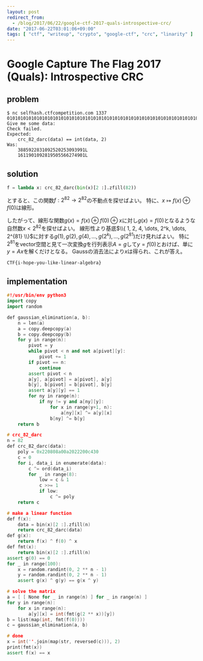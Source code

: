 ```yaml
---
layout: post
redirect_from:
  - /blog/2017/06/22/google-ctf-2017-quals-introspective-crc/
date: "2017-06-22T03:01:06+09:00"
tags: [ "ctf", "writeup", "crypto", "google-ctf", "crc", "linarity" ]
---
```


# Google Capture The Flag 2017 (Quals): Introspective CRC

## problem

```
$ nc selfhash.ctfcompetition.com 1337
0101010101010101010101010101010101010101010101010101010101010101010101010101010101 
Give me some data: 
Check failed.
Expected: 
    crc_82_darc(data) == int(data, 2)
Was:
    3885922831092520253093991L
    1611901092819505566274901L
```

## solution

``` python
f = lambda x: crc_82_darc(bin(x)[2 :].zfill(82))
```

とすると、この関数$f : 2^{82} \to 2^{82}$の不動点を探せばよい。
特に、$x \mapsto f(x) \oplus f(0)$は線形。

したがって、線形な関数$g(x) = f(x) \oplus f(0) \oplus x$に対し$g(x) = f(0)$となるような自然数$x \lt 2^{82}$を探せばよい。
線形性より基底$\\{ 1, 2, 4, \dots, 2^k, \dots, 2^{81} \\}$に対する$g(1), g(2), g(4), \dots, g(2^k), \dots, g(2^{81})$だけ見ればよい。
特に$2^{81}$をvector空間と見て一次変換$g$を行列表示$A = g$して$y = f(0)$とおけば、単に$y = Ax$を解くだけとなる。
Gaussの消去法により$x$は得られ、これが答え。

`CTF{i-hope-you-like-linear-algebra}`

## implementation

``` c++
#!/usr/bin/env python3
import copy
import random

def gaussian_elimination(a, b):
    n = len(a)
    a = copy.deepcopy(a)
    b = copy.deepcopy(b)
    for y in range(n):
        pivot = y
        while pivot < n and not a[pivot][y]:
            pivot += 1
        if pivot == n:
            continue
        assert pivot < n
        a[y], a[pivot] = a[pivot], a[y]
        b[y], b[pivot] = b[pivot], b[y]
        assert a[y][y] == 1
        for ny in range(n):
            if ny != y and a[ny][y]:
                for x in range(y+1, n):
                    a[ny][x] ^= a[y][x]
                b[ny] ^= b[y]
    return b

# crc_82_darc
n = 82
def crc_82_darc(data):
    poly = 0x220808a00a2022200c430
    c = 0
    for i, data_i in enumerate(data):
        c ^= ord(data_i)
        for _ in range(8):
            low = c & 1
            c >>= 1
            if low:
                c ^= poly
    return c

# make a linear function
def f(x):
    data = bin(x)[2 :].zfill(n)
    return crc_82_darc(data)
def g(x):
    return f(x) ^ f(0) ^ x
def fmt(x):
    return bin(x)[2 :].zfill(n)
assert g(0) == 0
for _ in range(100):
    x = random.randint(0, 2 ** n - 1)
    y = random.randint(0, 2 ** n - 1)
    assert g(x) ^ g(y) == g(x ^ y)

# solve the matrix
a = [ [ None for _ in range(n) ] for _ in range(n) ]
for y in range(n):
    for x in range(n):
        a[y][x] = int(fmt(g(2 ** x))[y])
b = list(map(int, fmt(f(0))))
c = gaussian_elimination(a, b)

# done
x = int(''.join(map(str, reversed(c))), 2)
print(fmt(x))
assert f(x) == x
```

